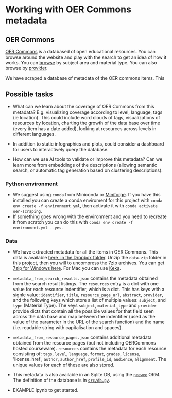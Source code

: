 
# Working with OER Commons metadata

## OER Commons

[OER Commons](https://oercommons.org/) is a databased of open educational resources. You can browse around the website and play with the search to get an idea of how it works. You can [browse](https://oercommons.org/oer) by subject area and material type. You can also browse by [provider](https://oercommons.org/oer/providers).

We have scraped a database of metadata of the OER commons items. This 

## Possible tasks

- What can we learn about the coverage of OER Commons from this metadata? E.g. visualizing coverage according to level, language, tags (ie location). This could include word clouds of tags, visualizations of resources by location, charting the growth of the data base over time (every item has a date added), looking at resources across levels in different languages.
  
- In addition to static infographics and plots, could consider a dashboard for users to interactively query the database. 
  
- How can we use AI tools to validate or improve this metadata? Can we learn more from embeddings of the descriptions (allowing semantic search, or automatic tag generation based on clustering descriptions).

### Python environment

- We suggest using `conda` from Miniconda or [Miniforge](https://github.com/conda-forge/miniforge). If you have this installed you can create a conda enviroment for this project with `conda env create -f environment.yml`, then activate it with `conda activate oer-scraping`. 
- If something goes wrong with the environment and you need to recreate it from scratch you can do this with `conda env create -f environment.yml --yes`.

### Data

- We have extracted metadata for all the items in OER Commons. This data is available [here, in the Dropbox folder](CHANGELINK). Unzip the `data.zip` folder in this project, then you will to uncompress the 7zip archives. You can get [7zip for Windows here](https://www.7-zip.org/). For Mac you can use [Keka](https://www.keka.io/en/).
- `metadata_from_search_results.json` contains the metadata obtained from the search result listings. The `resources` entry is a dict with one value for each resource indentifier, which is a dict. This has keys with a signle value: `identifier`, `title`, `resource_page_url`, `abstract`, `provider`, and the following keys which store a list of multiple values: `subject`, and `type` (Material Type). The keys `subject`, `material_type` and `provider` provide dicts that contain all the possible values for that field seen across the data base and map between the indentifier (used as the value of the parameter in the URL of the search function) and the name (i.e. readable string with capitalisation and spaces).
- `metadata_from_resource_pages.json`  contains additional metadata obtained from the resource pages (but not including OERCommons hosted courseware). `resources` contains the metadata for each resource consisting of: `tags`, `level`, `language`, `format`, `grades`, `license`, 'license_href', `author`, `author_href`, `profile_id`, `audience`, `alignment`. The unique values for each of these are also stored. 
- This metadata is also available in an Sqlite DB, using the [`peewee`](https://docs.peewee-orm.com/en/latest/) ORM. The definition of the database is in [`src/db.py`](src/db.py).

- EXAMPLE Ipynb to get started. 